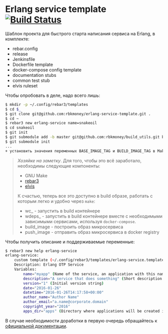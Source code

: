 # Erlang service template [![Build Status](http://ci.rbkmoney.com/buildStatus/icon?job=rbkmoney_private/erlang-service-template/master)](http://ci.rbkmoney.com/job/rbkmoney_private/view/Erlang/job/erlang-service-template/job/master/)


Шаблон проекта для быстрого старта написания сервиса на Erlang, в комплекте:

 - rebar.config
 - release
 - Jenkinsfile
 - Dockerfile template
 - docker-compose config template
 - documentation stubs
 - common test stub
 - elvis ruleset

Чтобы опробовать в деле, надо всего лишь:

```bash
$ mkdir -p ~/.config/rebar3/templates
$ cd $_
$ git clone git@github.com:rbkmoney/erlang-service-template.git .
$ cd ~
$ rebar3 new erlang-service name=snakeoil
$ cd snakeoil
$ git init
$ git submodule add -b master git@github.com:rbkmoney/build_utils.git build_utils
$ git submodule init
...
+ установить значения переменных BASE_IMAGE_TAG и BUILD_IMAGE_TAG в Makefile
```

> _Хозяйке на заметку_. Для того, чтобы это всё заработало, необходимы следующие компоненты:
>
>  * GNU Make
>  * [rebar3](http://www.rebar3.org/)
>  * [elvis](https://github.com/inaka/elvis/releases)
>
> К счастью, теперь все это доступно в build образе, работать с которым легко и удобно через `make`:
>  * wc_<target> - запустить в build контейнере
>  * wdeps_<target> - запустить в build контейнере вместе с необходимыми зависимыми сервисами, используя `docker-compose`.
>  * build_image - построить образ микросервиса
>  * push_image - отправить образ микросервиса в docker registry

Чтобы получить описание и поддерживаемые переменные:

```bash
$ rebar3 new help erlang-service
erlang-service:
    custom template (~/.config/rebar3/templates/erlang-service.template)
    Description: Erlang OTP Service
    Variables:
        name="myapp" (Name of the service, an application with this name will also be created)
        description="A service that does something" (Short description of purpose of the service)
        version="1" (Initial version string)
        date="2016-01-26"
        datetime="2016-01-26T14:17:58+00:00"
        author_name="Author Name"
        author_email="a.name@corporate.domain"
        copyright_year="2016"
        apps_dir="apps" (Directory where applications will be created if needed)
```

В случае необходимости доработки в первую очередь обращайтесь к [официальной документации](http://rebar3.org/docs/tutorials/templates/).
